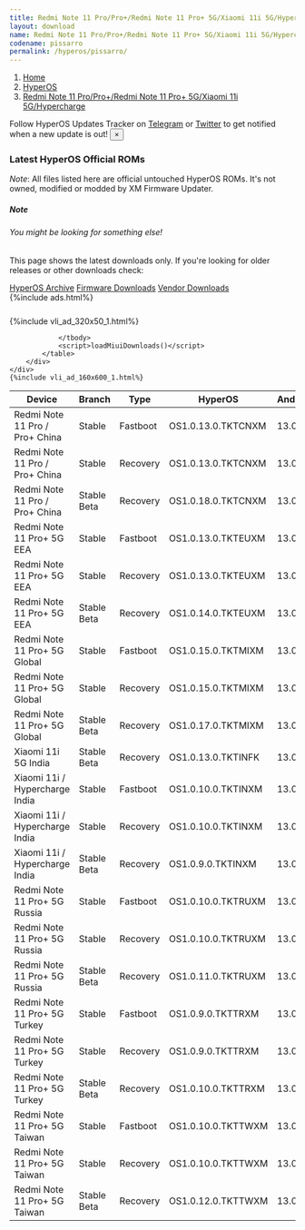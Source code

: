```yaml
---
title: Redmi Note 11 Pro/Pro+/Redmi Note 11 Pro+ 5G/Xiaomi 11i 5G/Hypercharge (pissarro) HyperOS Downloads
layout: download
name: Redmi Note 11 Pro/Pro+/Redmi Note 11 Pro+ 5G/Xiaomi 11i 5G/Hypercharge
codename: pissarro
permalink: /hyperos/pissarro/
---
```

<nav aria-label="breadcrumb">
    <ol class="breadcrumb">
        <li class="breadcrumb-item"><a href="/">Home</a></li>
        <li class="breadcrumb-item"><a href="/hyperos/">HyperOS</a></li>
        <li class="breadcrumb-item active" aria-current="page"><a href="/hyperos/pissarro/">Redmi Note 11 Pro/Pro+/Redmi Note 11 Pro+ 5G/Xiaomi 11i 5G/Hypercharge</a></li>
    </ol>
</nav>
<div class="alert alert-primary alert-dismissible fade show" role="alert">
    Follow HyperOS Updates Tracker on <a href="https://t.me/MIUIUpdatesTracker" class="alert-link">Telegram</a>
     or <a href="https://twitter.com/MiFwUpdater" class="alert-link">Twitter</a> to get notified when a new update is out!
    <button type="button" class="close" data-dismiss="alert" aria-label="Close">
        <span aria-hidden="true">&times;</span>
    </button>
</div>

### Latest HyperOS Official ROMs
*Note*: All files listed here are official untouched HyperOS ROMs. It's not owned, modified or modded by XM Firmware Updater.
<div class="card">
  <div class="card-body">
    <h5 class="card-title">Note</h5>
    <h6 class="card-subtitle mb-2 text-muted">You might be looking for something else!</h6>
    <p class="card-text">This page shows the latest downloads only.
     If you're looking for older releases or other downloads check:</p>
    <a href="/archive/hyperos/pissarro/" class="card-link">HyperOS Archive</a>
    <a href="/firmware/pissarro/" class="card-link">Firmware Downloads</a>
    <a href="/vendor/pissarro/" class="card-link">Vendor Downloads</a>
  </div>
</div>
{%include ads.html%}
<div class="row justify-content-center">
    <div class="col-10">
        <div class="table-responsive-md" style="margin-top: 25px;">
            {%include vli_ad_320x50_1.html%}
            <table id="miui" class="display dt-responsive nowrap compact table table-striped table-hover table-sm">
                <thead class="thead-dark">
                    <tr>
                        <th data-ref="device">Device</th>
                        <th data-ref="branch">Branch</th>
                        <th data-ref="type">Type</th>
                        <th data-ref="miui">HyperOS</th>
                        <th data-ref="android">Android</th>
                        <th data-ref="size">Size</th>
                        <th data-ref="size">Date</th>
                        <th data-ref="link">Link</th>
                    </tr>
                </thead>
                <tbody>
                <tr><td>Redmi Note 11 Pro / Pro+ China</td><td>Stable</td><td>Fastboot</td><td>OS1.0.13.0.TKTCNXM</td><td>13.0</td><td>6.1 GB</td><td>2024-12-20</td><td><a href="/hyperos/pissarro/stable/OS1.0.13.0.TKTCNXM/">Download</a></td></tr>
<tr><td>Redmi Note 11 Pro / Pro+ China</td><td>Stable</td><td>Recovery</td><td>OS1.0.13.0.TKTCNXM</td><td>13.0</td><td>4.2 GB</td><td>2025-01-13</td><td><a href="/hyperos/pissarro/stable/OS1.0.13.0.TKTCNXM/">Download</a></td></tr>
<tr><td>Redmi Note 11 Pro / Pro+ China</td><td>Stable Beta</td><td>Recovery</td><td>OS1.0.18.0.TKTCNXM</td><td>13.0</td><td>4.1 GB</td><td>2025-05-29</td><td><a href="/hyperos/pissarro/stable beta/OS1.0.18.0.TKTCNXM/">Download</a></td></tr>
<tr><td>Redmi Note 11 Pro+ 5G EEA</td><td>Stable</td><td>Fastboot</td><td>OS1.0.13.0.TKTEUXM</td><td>13.0</td><td>5.9 GB</td><td>2025-01-21</td><td><a href="/hyperos/pissarro/stable/OS1.0.13.0.TKTEUXM/">Download</a></td></tr>
<tr><td>Redmi Note 11 Pro+ 5G EEA</td><td>Stable</td><td>Recovery</td><td>OS1.0.13.0.TKTEUXM</td><td>13.0</td><td>3.8 GB</td><td>2025-02-13</td><td><a href="/hyperos/pissarro/stable/OS1.0.13.0.TKTEUXM/">Download</a></td></tr>
<tr><td>Redmi Note 11 Pro+ 5G EEA</td><td>Stable Beta</td><td>Recovery</td><td>OS1.0.14.0.TKTEUXM</td><td>13.0</td><td>3.8 GB</td><td>2025-04-18</td><td><a href="/hyperos/pissarro/stable beta/OS1.0.14.0.TKTEUXM/">Download</a></td></tr>
<tr><td>Redmi Note 11 Pro+ 5G Global</td><td>Stable</td><td>Fastboot</td><td>OS1.0.15.0.TKTMIXM</td><td>13.0</td><td>6.0 GB</td><td>2025-01-24</td><td><a href="/hyperos/pissarro/stable/OS1.0.15.0.TKTMIXM/">Download</a></td></tr>
<tr><td>Redmi Note 11 Pro+ 5G Global</td><td>Stable</td><td>Recovery</td><td>OS1.0.15.0.TKTMIXM</td><td>13.0</td><td>3.9 GB</td><td>2025-02-12</td><td><a href="/hyperos/pissarro/stable/OS1.0.15.0.TKTMIXM/">Download</a></td></tr>
<tr><td>Redmi Note 11 Pro+ 5G Global</td><td>Stable Beta</td><td>Recovery</td><td>OS1.0.17.0.TKTMIXM</td><td>13.0</td><td>3.9 GB</td><td>2025-04-10</td><td><a href="/hyperos/pissarro/stable beta/OS1.0.17.0.TKTMIXM/">Download</a></td></tr>
<tr><td>Xiaomi 11i 5G India</td><td>Stable Beta</td><td>Recovery</td><td>OS1.0.13.0.TKTINFK</td><td>13.0</td><td>3.7 GB</td><td>2025-01-13</td><td><a href="/hyperos/pissarro/stable beta/OS1.0.13.0.TKTINFK/">Download</a></td></tr>
<tr><td>Xiaomi 11i / Hypercharge India</td><td>Stable</td><td>Fastboot</td><td>OS1.0.10.0.TKTINXM</td><td>13.0</td><td>5.4 GB</td><td>2024-12-31</td><td><a href="/hyperos/pissarro/stable/OS1.0.10.0.TKTINXM/">Download</a></td></tr>
<tr><td>Xiaomi 11i / Hypercharge India</td><td>Stable</td><td>Recovery</td><td>OS1.0.10.0.TKTINXM</td><td>13.0</td><td>3.8 GB</td><td>2025-01-13</td><td><a href="/hyperos/pissarro/stable/OS1.0.10.0.TKTINXM/">Download</a></td></tr>
<tr><td>Xiaomi 11i / Hypercharge India</td><td>Stable Beta</td><td>Recovery</td><td>OS1.0.9.0.TKTINXM</td><td>13.0</td><td>3.8 GB</td><td>2024-12-05</td><td><a href="/hyperos/pissarro/stable beta/OS1.0.9.0.TKTINXM/">Download</a></td></tr>
<tr><td>Redmi Note 11 Pro+ 5G Russia</td><td>Stable</td><td>Fastboot</td><td>OS1.0.10.0.TKTRUXM</td><td>13.0</td><td>5.8 GB</td><td>2025-02-06</td><td><a href="/hyperos/pissarro/stable/OS1.0.10.0.TKTRUXM/">Download</a></td></tr>
<tr><td>Redmi Note 11 Pro+ 5G Russia</td><td>Stable</td><td>Recovery</td><td>OS1.0.10.0.TKTRUXM</td><td>13.0</td><td>3.8 GB</td><td>2025-02-20</td><td><a href="/hyperos/pissarro/stable/OS1.0.10.0.TKTRUXM/">Download</a></td></tr>
<tr><td>Redmi Note 11 Pro+ 5G Russia</td><td>Stable Beta</td><td>Recovery</td><td>OS1.0.11.0.TKTRUXM</td><td>13.0</td><td>3.8 GB</td><td>2025-04-10</td><td><a href="/hyperos/pissarro/stable beta/OS1.0.11.0.TKTRUXM/">Download</a></td></tr>
<tr><td>Redmi Note 11 Pro+ 5G Turkey</td><td>Stable</td><td>Fastboot</td><td>OS1.0.9.0.TKTTRXM</td><td>13.0</td><td>5.8 GB</td><td>2025-01-24</td><td><a href="/hyperos/pissarro/stable/OS1.0.9.0.TKTTRXM/">Download</a></td></tr>
<tr><td>Redmi Note 11 Pro+ 5G Turkey</td><td>Stable</td><td>Recovery</td><td>OS1.0.9.0.TKTTRXM</td><td>13.0</td><td>3.8 GB</td><td>2025-02-12</td><td><a href="/hyperos/pissarro/stable/OS1.0.9.0.TKTTRXM/">Download</a></td></tr>
<tr><td>Redmi Note 11 Pro+ 5G Turkey</td><td>Stable Beta</td><td>Recovery</td><td>OS1.0.10.0.TKTTRXM</td><td>13.0</td><td>3.8 GB</td><td>2025-03-31</td><td><a href="/hyperos/pissarro/stable beta/OS1.0.10.0.TKTTRXM/">Download</a></td></tr>
<tr><td>Redmi Note 11 Pro+ 5G Taiwan</td><td>Stable</td><td>Fastboot</td><td>OS1.0.10.0.TKTTWXM</td><td>13.0</td><td>5.5 GB</td><td>2025-02-06</td><td><a href="/hyperos/pissarro/stable/OS1.0.10.0.TKTTWXM/">Download</a></td></tr>
<tr><td>Redmi Note 11 Pro+ 5G Taiwan</td><td>Stable</td><td>Recovery</td><td>OS1.0.10.0.TKTTWXM</td><td>13.0</td><td>3.7 GB</td><td>2025-02-20</td><td><a href="/hyperos/pissarro/stable/OS1.0.10.0.TKTTWXM/">Download</a></td></tr>
<tr><td>Redmi Note 11 Pro+ 5G Taiwan</td><td>Stable Beta</td><td>Recovery</td><td>OS1.0.12.0.TKTTWXM</td><td>13.0</td><td>3.7 GB</td><td>2025-05-08</td><td><a href="/hyperos/pissarro/stable beta/OS1.0.12.0.TKTTWXM/">Download</a></td></tr>

                </tbody>
                <script>loadMiuiDownloads()</script>
            </table>
        </div>
    </div>
    {%include vli_ad_160x600_1.html%}
</div>
